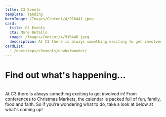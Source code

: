 ```yaml
---
title: C3 Events
template: landing
heroImage: /Images/Content/4/916441.jpeg
card:
  title: C3 Events
  cta: More Details
  image: /Images/Content/4/916440.jpeg
  description: At C3 there is always something exciting to get involved in! From conferences to Christmas Markets, the calendar is packed full of fun, family, food and faith.
cardList:
  - /nextsteps/c3events/ohwhatwonder/
---
```


<h1>
Find out what's happening...</h1>
<br/>
At C3 there is always something exciting to get involved in! From conferences to Christmas Markets, the calendar is packed full of fun, family, food and faith. So if you’re wondering what to do, take a look at below at what's coming up!
